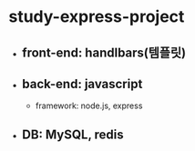 # study-express-project
+ ## front-end: handlbars(템플릿)
+ ## back-end: javascript
  + framework: node.js, express
+ ## DB: MySQL, redis 

